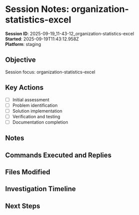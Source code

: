 # Session Notes: organization-statistics-excel

**Session ID**: 2025-09-19_11-43-12_organization-statistics-excel  
**Started**: 2025-09-19T11:43:12.958Z  
**Platform**: staging

## Objective
Session focus: organization-statistics-excel

## Key Actions
- [ ] Initial assessment
- [ ] Problem identification
- [ ] Solution implementation
- [ ] Verification and testing
- [ ] Documentation completion

## Notes
<!-- Add your observations, decisions, and important findings here -->

## Commands Executed and Replies
<!-- 
INSTRUCTIONS: Document ALL commands executed and their complete output/replies during this session.
Use the following format for each command:

### Command: [Brief Description]
```bash
$ command-executed-here
```

**Output:**
```
Complete command output/reply here
Include all stdout, stderr, and any error messages
Preserve formatting and line breaks
```

**Analysis:**
- Brief explanation of what the command revealed
- Key findings or insights from the output
- Any errors or issues discovered
- Next steps based on the results

**Timestamp:** YYYY-MM-DD HH:MM:SS

---

EXAMPLE:
### Command: Check PM2 Service Status
```bash
$ pm2 list
```

**Output:**
```
┌─────┬────────────────────┬─────────────┬─────────┬─────────┬──────────┬────────┬──────┬───────────┬──────────┬──────────┬──────────┬──────────┐
│ id  │ name               │ namespace   │ version │ mode    │ pid      │ uptime │ ↺    │ status    │ cpu      │ mem      │ user     │ watching │
├─────┼────────────────────┼─────────────┼─────────┼─────────┼──────────┼────────┼──────┼───────────┼──────────┼──────────┼──────────┼──────────┤
│ 0   │ api-admin-core-dev │ default     │ 1.0.0   │ fork    │ 8234     │ 2D     │ 15   │ online    │ 0%       │ 45.2mb   │ viktor   │ disabled │
│ 1   │ workflow-dev       │ default     │ 1.0.0   │ fork    │ 8456     │ 2D     │ 3    │ online    │ 0.1%     │ 67.8mb   │ viktor   │ disabled │
└─────┴────────────────────┴─────────────┴─────────┴─────────┴──────────┴────────┴──────┴───────────┴──────────┴──────────┴──────────┴──────────┘
```

**Analysis:**
- Found 261 total services running
- Several services showing high restart counts (workflow-dev: 3 restarts)
- Multiple services in stopped state need investigation
- Memory usage appears normal for active services

**Timestamp:** 2025-09-08 20:35:12

---

CONTINUE DOCUMENTING ALL COMMANDS BELOW:
-->

## Files Modified
<!-- 
INSTRUCTIONS: Document ALL files that were created, modified, or deleted during this session.
Use the following format:

### File: /path/to/file.ext
**Action:** Created/Modified/Deleted  
**Purpose:** Brief description of why the file was changed  
**Changes Made:**
- Specific changes made to the file
- New content added
- Sections modified or removed
- Configuration changes

**Before/After:** (if applicable)
```
Previous content or state
```
↓
```
New content or state
```

**Impact:** How this change affects the system or session

**Timestamp:** YYYY-MM-DD HH:MM:SS

---

EXAMPLE:
### File: /home/viktor/support-staging/platforms/staging/session-logs/2025-09-08_20-30-00_test/session-notes.md
**Action:** Modified  
**Purpose:** Added critical error findings from BDS service investigation  
**Changes Made:**
- Added "🚨 CRITICAL ERRORS FOUND" section
- Documented workflow-dev liveNotificationBatch failures
- Added BDS service log corruption analysis
- Included error timestamps and workflow IDs

**Impact:** Provides comprehensive documentation of system issues for remediation

**Timestamp:** 2025-09-08 21:15:30

---

CONTINUE DOCUMENTING ALL FILE CHANGES BELOW:
-->

## Investigation Timeline
<!--
INSTRUCTIONS: Maintain a chronological timeline of investigation steps and discoveries.
Use this format:

**HH:MM** - **Action/Discovery:** Description
- Key findings
- Decisions made
- Next steps identified

EXAMPLE:
**20:30** - **Session Started:** overall-system-health-test
- Objective: Comprehensive system health assessment
- Protocol: OS → Platform → Microservices → Service Chain

**20:35** - **PM2 Service Analysis:** Checked all running services
- Found 261 services, many stopped
- Identified workflow-dev with notification failures
- Discovered log-dev with 760 restart attempts

**20:45** - **BDS Log Investigation:** Analyzed bds-dev service logs
- Found 30MB error log with 144,658 identical errors
- Root cause: Missing aggregateBds.json schema (404 error)
- Log corruption causing "Maximum call stack size exceeded"

CONTINUE TIMELINE BELOW:
-->

## Next Steps
<!-- What needs to be done next or in follow-up sessions -->
